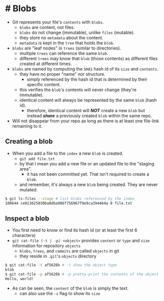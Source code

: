 # # Blobs

- Git represents your file's `contents` with `blobs`.
  - `blobs` are content, not files.
  - `blobs` do not change (immutable), unlike `files` (mutable).
  - they store no `metadata` about the content.
  - `metadata` is kept in the `tree` that holds the `blob`.
- `blobs` are "leaf nodes" in `trees` (similar to directories).
  - multiple `trees` can reference the same `blob`.
  - different `trees` may know that `blob` (those contents) as different files created at different times.
- `blobs` are named by computing the `SHA1` hash id of its `size` and `contents`.
  - they have no proper "name" nor structure.
    - simply referenced by the hash id that is determined by their specific content.
  - this verifies the `blob`'s contents will never change (they're immutable).
  - identical content will always be represented by the same `blob` (hash id).
    - therefore, identical content will **_NOT_** create a new `blob` but instead **_share_** a previously created `blob` within the same repo.
- Will not disappear from your repo as long as there is at least one file-link remaining to it.

## Creating a blob

- When you add a file to the `index` a new `blob` is created.
  - `git add file.txt`
  - by that I mean you add a new file or an updated file to the "staging area".
    - it has not been committed yet. That isn't required to create a `blob`.
  - and remember, it's always a new `blob` being created. They are never mutated.

```sh
$ git ls-files --stage # list blobs referenced by the index
100644 ce013625030ba8dba906f756967f9e9ca394464a 0 file.txt
```

## Inspect a blob

- You first need to know or find its hash id (or at least the first 6 characters)
- `git cat-file (-t | -p) <object>` provides `content` or `type` and `size` information for repository `objects`
  - `blobs`, `trees`, and `commits` are called `objects` in git
  - they reside in `.git`'s `objects` directory

```sh
$ git cat-file -t af5626b # -t show the object type
blob
$ git cat-file -p af5626b # -p pretty-print the contents of the object
Hello, world!
```

- As can be seen, the `content` of the `blob` is simply the text.
  - can also use the `-s` flag to show its `size`
